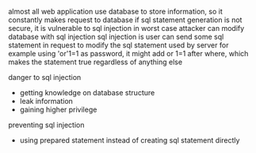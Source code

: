 almost all web application use database to store information, so it constantly makes request to database
if sql statement generation is not secure, it is vulnerable to sql injection
in worst case attacker can modify database with sql injection
sql injection is user can send some sql statement in request to modify the sql statement used by server
for example using 'or'1=1 as password, it might add or 1=1 after where, which makes the statement true regardless of anything else

danger to sql injection
- getting knowledge on database structure
- leak information
- gaining higher privilege

preventing sql injection
- using prepared statement instead of creating sql statement directly